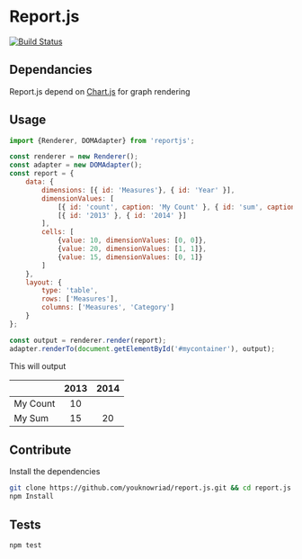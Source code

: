Report.js
=========

[![Build Status](https://travis-ci.org/BI-joe/report.js.svg)](https://travis-ci.org/BI-joe/report.js)


Dependancies
------------
Report.js depend on [Chart.js](http://chartjs.org) for graph rendering

Usage
-----

```javascript
import {Renderer, DOMAdapter} from 'reportjs';

const renderer = new Renderer();
const adapter = new DOMAdapter();
const report = {
    data: {
        dimensions: [{ id: 'Measures'}, { id: 'Year' }],
        dimensionValues: [
            [{ id: 'count', caption: 'My Count' }, { id: 'sum', caption: 'My Sum' }],
            [{ id: '2013' }, { id: '2014' }]
        ],
        cells: [
            {value: 10, dimensionValues: [0, 0]},
            {value: 20, dimensionValues: [1, 1]},
            {value: 15, dimensionValues: [0, 1]}
        ]
    },
    layout: {
        type: 'table',
        rows: ['Measures'],
        columns: ['Measures', 'Category']
    }
};

const output = renderer.render(report);
adapter.renderTo(document.getElementById('#mycontainer'), output);
```

This will output

|          | 2013 | 2014 |
|----------|:----:|:----:|
| My Count |  10  |      |
| My Sum   |  15  |  20  |

Contribute
----------
Install the dependencies

```sh
git clone https://github.com/youknowriad/report.js.git && cd report.js
npm Install
```

Tests
-----

```sh
npm test
```
